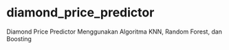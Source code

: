 # diamond_price_predictor
Diamond Price Predictor Menggunakan Algoritma KNN, Random Forest, dan Boosting
